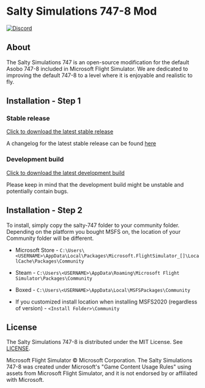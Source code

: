 # Salty Simulations 747-8 Mod

[![Discord](https://img.shields.io/discord/698720578055700650?label=&logo=discord&logoColor=ffffff&color=7389D8&labelColor=6A7EC2&style=flat-square)](https://discord.gg/S4PJDwk)

## About
The Salty Simulations 747 is an open-source modification for the default Asobo 747-8 included in Microsoft Flight Simulator. We are dedicated to improving the default 747-8 to a level where it is enjoyable and realistic to fly. 

## Installation - Step 1
### Stable release
[Click to download the latest stable release](https://github.com/saltysimulations/salty-747/releases/latest/download/salty-747.zip)

A changelog for the latest stable release can be found [here](https://github.com/saltysimulations/salty-747/releases/latest)

### Development build
[Click to download the latest development build](https://github.com/saltysimulations/salty-747/releases/download/vdev/salty-747-dev.zip)

Please keep in mind that the development build might be unstable and potentially contain bugs.

## Installation - Step 2
To install, simply copy the salty-747 folder to your community folder. Depending on the platform you bought MSFS on, the location of your Community folder will be different.

* Microsoft Store - `C:\Users\<USERNAME>\AppData\Local\Packages\Microsoft.FlightSimulator_[]\LocalCache\Packages\Community`

* Steam - `C:\Users\<USERNAME>\AppData\Roaming\Microsoft Flight Simulator\Packages\Community`

* Boxed - `C:\Users\<USERNAME>\AppData\Local\MSFSPackages\Community`

* If you customized install location when installing MSFS2020 (regardless of version) - `<Install Folder>\Community`

## License
The Salty Simulations 747-8 is distributed under the MIT License. See [LICENSE](https://github.com/saltysimulations/salty-747/blob/master/LICENSE).

Microsoft Flight Simulator © Microsoft Corporation. The Salty Simulations 747-8 was created under Microsoft's "Game Content Usage Rules" using assets from Microsoft Flight Simulator, and it is not endorsed by or affiliated with Microsoft.
